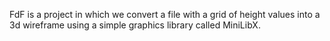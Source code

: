 FdF is a project in which we convert a file with a grid of height values into a 3d wireframe using a simple graphics library called MiniLibX.
